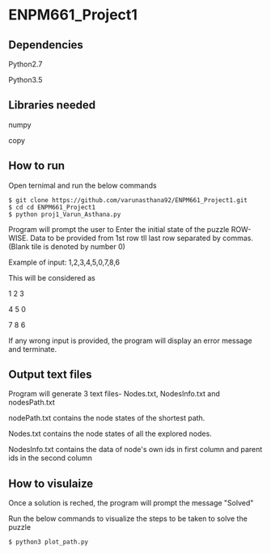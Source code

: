 # ENPM661_Project1

## Dependencies
Python2.7

Python3.5

## Libraries needed
numpy

copy

## How to run
Open ternimal and run the below commands
```
$ git clone https://github.com/varunasthana92/ENPM661_Project1.git
$ cd cd ENPM661_Project1
$ python proj1_Varun_Asthana.py
```

Program will prompt the user to Enter the initial state of the puzzle ROW-WISE. Data to be provided from 1st row tll last row separated by commas.
(Blank tile is denoted by number 0)

Example of input: 1,2,3,4,5,0,7,8,6

This will be considered as

1 2 3

4 5 0

7 8 6


If any wrong input is provided, the program will display an error message and terminate.

## Output text files
Program will generate 3 text files- Nodes.txt, NodesInfo.txt and nodesPath.txt

nodePath.txt contains the node states of the shortest path.

Nodes.txt contains the node states of all the explored nodes.

NodesInfo.txt contains the data of node's own ids in first column and parent ids in the second column

## How to visulaize
Once a solution is reched, the program will prompt the message "Solved"

Run the below commands to visualize the steps to be taken to solve the puzzle
```
$ python3 plot_path.py
```
